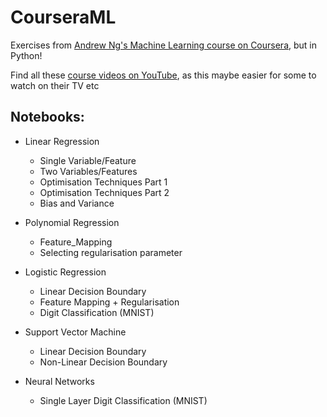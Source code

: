 # CourseraML
Exercises from [Andrew Ng's Machine Learning course on Coursera](https://www.coursera.org/learn/machine-learning), but in Python!

Find all these [course videos on YouTube](https://www.youtube.com/playlist?list=PLRJdqdXieSHN0udSvZ-4kwX_Naqs4QJ19), as this maybe easier for some to watch on their TV etc

## Notebooks:

* Linear Regression
  * Single Variable/Feature
  * Two Variables/Features
  * Optimisation Techniques Part 1
  * Optimisation Techniques Part 2
  * Bias and Variance


* Polynomial Regression
  * Feature_Mapping
  * Selecting regularisation parameter

* Logistic Regression
  * Linear Decision Boundary
  * Feature Mapping + Regularisation
  * Digit Classification (MNIST)

* Support Vector Machine
  * Linear Decision Boundary
  * Non-Linear Decision Boundary

* Neural Networks
  * Single Layer Digit Classification (MNIST)
